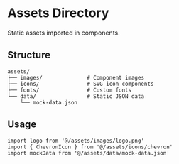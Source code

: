 # Assets Directory

Static assets imported in components.

## Structure

```
assets/
├── images/              # Component images
├── icons/               # SVG icon components
├── fonts/               # Custom fonts
└── data/                # Static JSON data
    └── mock-data.json
```

## Usage

```tsx
import logo from '@/assets/images/logo.png'
import { ChevronIcon } from '@/assets/icons/chevron'
import mockData from '@/assets/data/mock-data.json'
```
